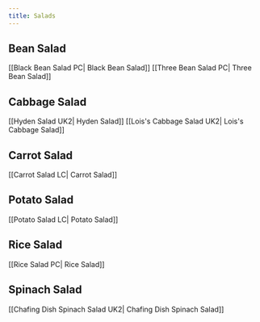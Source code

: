 ```yaml
---
title: Salads
---
```

## Bean Salad
[[Black Bean Salad PC| Black Bean Salad]]
[[Three Bean Salad PC| Three Bean Salad]]
## Cabbage Salad
[[Hyden Salad UK2| Hyden Salad]]
[[Lois's Cabbage Salad UK2| Lois's Cabbage Salad]]
## Carrot Salad
[[Carrot Salad LC| Carrot Salad]]
## Potato Salad
[[Potato Salad LC| Potato Salad]]
## Rice Salad
[[Rice Salad PC| Rice Salad]]
## Spinach Salad
[[Chafing Dish Spinach Salad UK2| Chafing Dish Spinach Salad]]